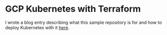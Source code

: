 # GCP Kubernetes with Terraform

I wrote a blog entry describing what this sample repository is for and how to deploy Kubernetes with it [here](#).
